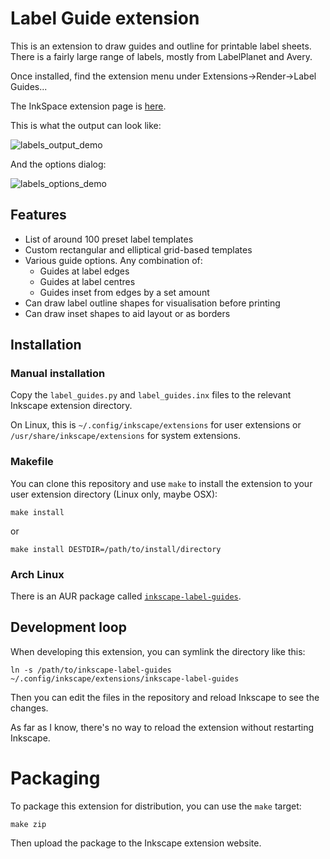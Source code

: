 # Label Guide extension

This is an extension to draw guides and outline for printable label sheets.
There is a fairly large range of labels, mostly from LabelPlanet and Avery.

Once installed, find the extension menu under
Extensions->Render->Label Guides...

The InkSpace extension page is
[here][inkscape_ext_page].

This is what the output can look like:

![labels_output_demo](doc/label_output_demo.png)

And the options dialog:

![labels_options_demo](doc/label_options_demo.png)

## Features

* List of around 100 preset label templates
* Custom rectangular and elliptical grid-based templates
* Various guide options. Any combination of:
  * Guides at label edges
  * Guides at label centres
  * Guides inset from edges by a set amount
* Can draw label outline shapes for visualisation before printing
* Can draw inset shapes to aid layout or as borders

## Installation

### Manual installation

Copy the `label_guides.py` and `label_guides.inx` files to the relevant
Inkscape extension directory.

On Linux, this is `~/.config/inkscape/extensions` for user extensions or
`/usr/share/inkscape/extensions` for system extensions.

### Makefile

You can clone this repository and use `make` to install the extension to
your user extension directory (Linux only, maybe OSX):

    make install

or

    make install DESTDIR=/path/to/install/directory

### Arch Linux

There is an AUR package called
[`inkscape-label-guides`][aur_page].

## Development loop

When developing this extension, you can symlink the directory like this:

    ln -s /path/to/inkscape-label-guides ~/.config/inkscape/extensions/inkscape-label-guides

Then you can edit the files in the repository and reload Inkscape to see the
changes.

As far as I know, there's no way to reload the extension without
restarting Inkscape.

# Packaging

To package this extension for distribution, you can use the `make` target:

    make zip

Then upload the package to the Inkscape extension website.

[inkscape_ext_page]: https://inkscape.org/~jjbeard/%E2%98%85label-guides
[aur_page]: https://aur.archlinux.org/packages/inkscape-label-guides/